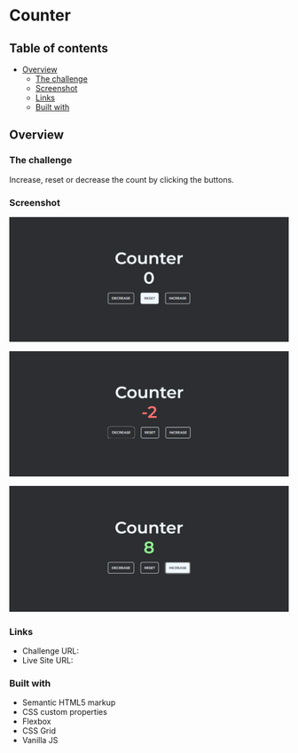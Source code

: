 # Counter


## Table of contents

- [Overview](#overview)
  - [The challenge](#the-challenge)
  - [Screenshot](#screenshot)
  - [Links](#links)
  - [Built with](#built-with)


## Overview

### The challenge

 Increase, reset or decrease the count by clicking the buttons.

### Screenshot

![](./images/screen1.png)


![](./images/screen2.png)



![](./images/screen3.png)


### Links

- Challenge URL: 
- Live Site URL: 

### Built with

- Semantic HTML5 markup
- CSS custom properties
- Flexbox
- CSS Grid
- Vanilla JS




